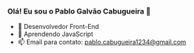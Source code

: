 ### Olá! Eu sou o Pablo Galvão Cabugueira 👋

- 🔭 Desenvolvedor Front-End
- 🌱 Aprendendo JavaScript
- 📫 Email para contato: pablo.cabugueira1234@gmail.com
